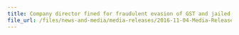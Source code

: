 ```yaml
---
title: Company director fined for fraudulent evasion of GST and jailed for furnishing false information to Singapore Customs
file_url: /files/news-and-media/media-releases/2016-11-04-Media-Release.pdf
---
```


